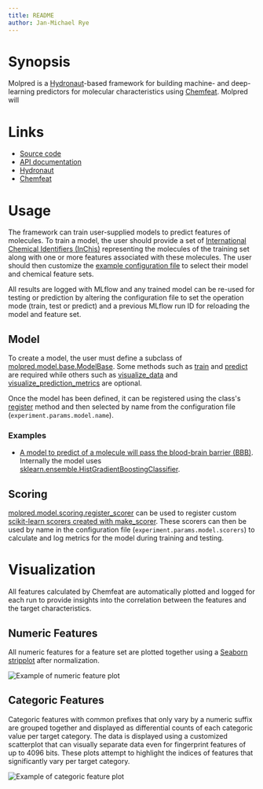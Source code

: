 ```yaml
---
title: README
author: Jan-Michael Rye
---
```


# Synopsis

Molpred is a [Hydronaut](https://gitlab.inria.fr/jrye/hydronaut)-based framework for building machine- and deep-learning predictors for molecular characteristics using [Chemfeat](https://gitlab.inria.fr/jrye/chemfeat). Molpred will 



# Links

* [Source code](https://gitlab.inria.fr/jrye/molpred)
* [API documentation](https://jrye.gitlabpages.inria.fr/molpred/)
* [Hydronaut](https://gitlab.inria.fr/jrye/hydronaut)
* [Chemfeat](https://gitlab.inria.fr/jrye/chemfeat)



# Usage

The framework can train user-supplied models to predict features of molecules. To train a model, the user should provide a set of [International Chemical Identifiers (InChis)](https://en.wikipedia.org/wiki/International_Chemical_Identifier) representing the molecules of the training set along with one or more features associated with these molecules. The user should then customize the [example configuration file](https://gitlab.inria.fr/jrye/molpred/-/blob/main/conf/config.yaml) to select their model and chemical feature sets.

All results are logged with MLflow and any trained model can be re-used for testing or prediction by altering the configuration file to set the operation mode (train, test or predict) and a previous MLflow run ID for reloading the model and feature set.

## Model

To create a model, the user must define a subclass of [molpred.model.base.ModelBase](https://jrye.gitlabpages.inria.fr/molpred/molpred.model.html#molpred.model.base.ModelBase). Some methods such as [train](https://jrye.gitlabpages.inria.fr/molpred/molpred.model.html#molpred.model.base.ModelBase.train) and [predict](https://jrye.gitlabpages.inria.fr/molpred/molpred.model.html#molpred.model.base.ModelBase.predict) are required while others such as [visualize_data](https://jrye.gitlabpages.inria.fr/molpred/molpred.model.html#molpred.model.base.ModelBase.visualize_data) and [visualize_prediction_metrics](https://jrye.gitlabpages.inria.fr/molpred/molpred.model.html#molpred.model.base.ModelBase.visualize_prediction_metrics) are optional.

Once the model has been defined, it can be registered using the class's [register](https://jrye.gitlabpages.inria.fr/molpred/molpred.model.html#molpred.model.base.ModelBase.register) method and then selected by name from the configuration file (`experiment.params.model.name`).

### Examples

* [A model to predict of a molecule will pass the blood-brain barrier (BBB)](https://gitlab.inria.fr/aistrosight/bbb-permeability-prediction/-/blob/main/src/bpp/models/model_sklearn_hgbc.py). Internally the model uses [sklearn.ensemble.HistGradientBoostingClassifier](https://scikit-learn.org/stable/modules/generated/sklearn.ensemble.HistGradientBoostingClassifier.html).


## Scoring

[molpred.model.scoring.register_scorer](https://jrye.gitlabpages.inria.fr/molpred/molpred.model.html#molpred.model.scoring.register_scorer) can be used to register custom [scikit-learn scorers created with make_scorer](https://scikit-learn.org/stable/modules/generated/sklearn.metrics.make_scorer.html). These scorers can then be used by name in the configuration file (`experiment.params.model.scorers`) to calculate and log metrics for the model during training and testing.



# Visualization

All features calculated by Chemfeat are automatically plotted and logged for each run to provide insights into the correlation between the features and the target characteristics.

## Numeric Features

All numeric features for a feature set are plotted together using a [Seaborn stripplot](https://seaborn.pydata.org/generated/seaborn.stripplot.html) after normalization.

![Example of numeric feature plot](https://gitlab.inria.fr/jrye/molpred/-/raw/main/img/numeric_plot.png "Numeric Feature Plot")

## Categoric Features

Categoric features with common prefixes that only vary by a numeric suffix are grouped together and displayed as differential counts of each categoric value per target category. The data is displayed using a customized scatterplot that can visually separate data even for fingerprint features of up to 4096 bits. These plots attempt to highlight the indices of features that significantly vary per target category.

![Example of categoric feature plot](https://gitlab.inria.fr/jrye/molpred/-/raw/main/img/categoric_plot.png "Categoric Feature Plot")

